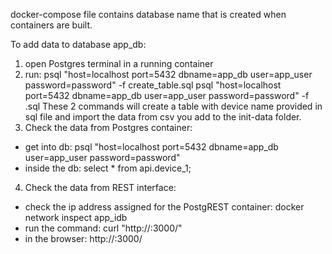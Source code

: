 docker-compose file contains database name that is created when containers are built.

To add data to database app_db: 
1. open Postgres terminal in a running container
2. run: 
psql "host=localhost port=5432 dbname=app_db user=app_user password=password" -f create_table.sql
psql "host=localhost port=5432 dbname=app_db user=app_user password=password" -f <file with data>.sql
These 2 commands will create a table with device name provided in sql file and import the data from csv you add to the init-data folder.
3. Check the data from Postgres container: 
- get into db: psql "host=localhost port=5432 dbname=app_db user=app_user password=password"
- inside the db: select * from api.device_1;
4. Check the data from REST interface:
- check the ip address assigned for the PostgREST container: docker network inspect app_idb
- run the command: curl "http://<ip address of postgrest server>:3000/<table name>"
- in the browser: http://<ip address of postgrest server>:3000/<table name>